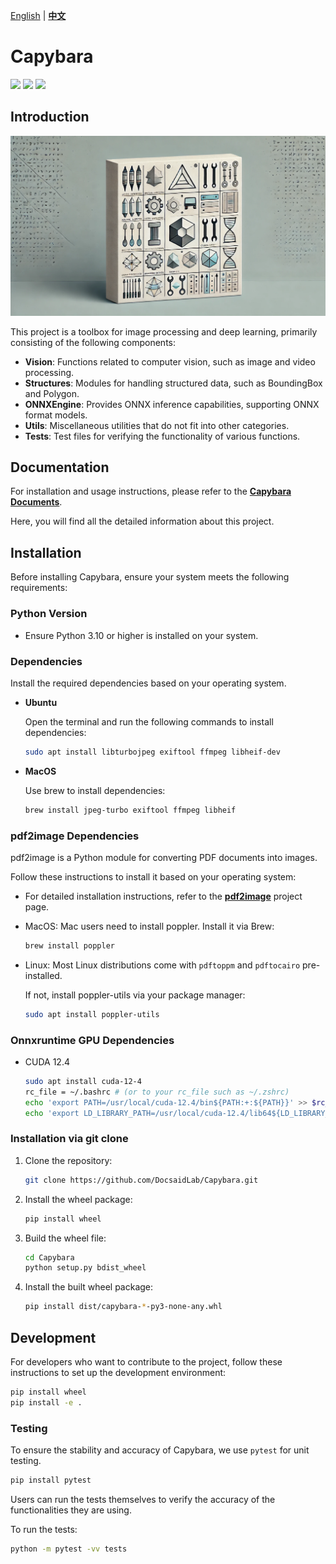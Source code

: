 [English](./README.md) | **[中文](./README_tw.md)**

# Capybara

<p align="left">
    <a href="./LICENSE"><img src="https://img.shields.io/badge/license-Apache%202-dfd.svg"></a>
    <a href="https://github.com/DocsaidLab/Capybara/releases"><img src="https://img.shields.io/github/v/release/DocsaidLab/Capybara?color=ffa"></a>
    <a href=""><img src="https://img.shields.io/badge/python-3.8+-aff.svg"></a>
</p>

## Introduction

![title](./docs/title.webp)

This project is a toolbox for image processing and deep learning, primarily consisting of the following components:

- **Vision**: Functions related to computer vision, such as image and video processing.
- **Structures**: Modules for handling structured data, such as BoundingBox and Polygon.
- **ONNXEngine**: Provides ONNX inference capabilities, supporting ONNX format models.
- **Utils**: Miscellaneous utilities that do not fit into other categories.
- **Tests**: Test files for verifying the functionality of various functions.

## Documentation

For installation and usage instructions, please refer to the [**Capybara Documents**](https://docsaid.org/en/docs/capybara).

Here, you will find all the detailed information about this project.

## Installation

Before installing Capybara, ensure your system meets the following requirements:

### Python Version

- Ensure Python 3.10 or higher is installed on your system.

### Dependencies

Install the required dependencies based on your operating system.

- **Ubuntu**

  Open the terminal and run the following commands to install dependencies:

  ```bash
  sudo apt install libturbojpeg exiftool ffmpeg libheif-dev
  ```

- **MacOS**

  Use brew to install dependencies:

  ```bash
  brew install jpeg-turbo exiftool ffmpeg libheif
  ```

### pdf2image Dependencies

pdf2image is a Python module for converting PDF documents into images.

Follow these instructions to install it based on your operating system:

- For detailed installation instructions, refer to the [**pdf2image**](https://github.com/Belval/pdf2image) project page.

- MacOS: Mac users need to install poppler. Install it via Brew:

  ```bash
  brew install poppler
  ```

- Linux: Most Linux distributions come with `pdftoppm` and `pdftocairo` pre-installed.

  If not, install poppler-utils via your package manager:

  ```bash
  sudo apt install poppler-utils
  ```

### Onnxruntime GPU Dependencies

- CUDA 12.4

  ```bash
  sudo apt install cuda-12-4
  rc_file = ~/.bashrc # (or to your rc_file such as ~/.zshrc)
  echo 'export PATH=/usr/local/cuda-12.4/bin${PATH:+:${PATH}}' >> $rc_file # Add CUDA to PATH
  echo 'export LD_LIBRARY_PATH=/usr/local/cuda-12.4/lib64${LD_LIBRARY_PATH:+:${LD_LIBRARY_PATH}}' >> $rc_file # Add CUDA library to LD_LIBRARY_PATH
  ```

### Installation via git clone

1. Clone the repository:

   ```bash
   git clone https://github.com/DocsaidLab/Capybara.git
   ```

2. Install the wheel package:

   ```bash
   pip install wheel
   ```

3. Build the wheel file:

   ```bash
   cd Capybara
   python setup.py bdist_wheel
   ```

4. Install the built wheel package:

   ```bash
   pip install dist/capybara-*-py3-none-any.whl
   ```

## Development

For developers who want to contribute to the project, follow these instructions to set up the development environment:

```bash
pip install wheel
pip install -e .
```

### Testing

To ensure the stability and accuracy of Capybara, we use `pytest` for unit testing.

```bash
pip install pytest
```

Users can run the tests themselves to verify the accuracy of the functionalities they are using.

To run the tests:

```bash
python -m pytest -vv tests
```
